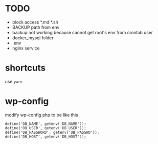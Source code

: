 # TODO
- block access
  *.md
  *.sh
- BACKUP path from env  
- backup not working because cannot get root's env from crontab user
- docker_mysql folder
- .env
- nginx service

# shortcuts
use `yarn` 

# wp-config
modify wp-config.php to be like this
```
define('DB_NAME', getenv('DB_NAME'));
define('DB_USER', getenv('DB_USER'));
define('DB_PASSWORD', getenv('DB_PASSWD'));
define('DB_HOST', getenv('DB_HOST'));
```